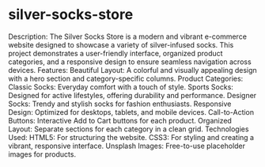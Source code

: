 # silver-socks-store
Description: The Silver Socks Store is a modern and vibrant e-commerce website designed to showcase a variety of silver-infused socks. This project demonstrates a user-friendly interface, organized product categories, and a responsive design to ensure seamless navigation across devices.
Features:
Beautiful Layout: A colorful and visually appealing design with a hero section and category-specific columns.
Product Categories:
Classic Socks: Everyday comfort with a touch of style.
Sports Socks: Designed for active lifestyles, offering durability and performance.
Designer Socks: Trendy and stylish socks for fashion enthusiasts.
Responsive Design: Optimized for desktops, tablets, and mobile devices.
Call-to-Action Buttons: Interactive Add to Cart buttons for each product.
Organized Layout: Separate sections for each category in a clean grid.
Technologies Used:
HTML5: For structuring the website.
CSS3: For styling and creating a vibrant, responsive interface.
Unsplash Images: Free-to-use placeholder images for products.
